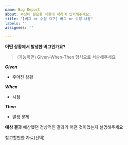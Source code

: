 ```yaml
---
name: Bug Report
about: 수정이 필요한 사항에 대하여 입력해주세요.
title: "[버그 or 수정 요구] 버그 or 수정 내용"
labels: ''
assignees: ''

---
```


**어떤 상황에서 발생한 버그인가요?**
> (가능하면) Given-When-Then 형식으로 서술해주세요

***Given***
- 주어진 상황

***When***
- 시점

***Then***
- 발생 문제

**예상 결과**
예상했던 정상적인 결과가 어떤 것이었는지 설명해주세요

참고할만한 자료(선택)
